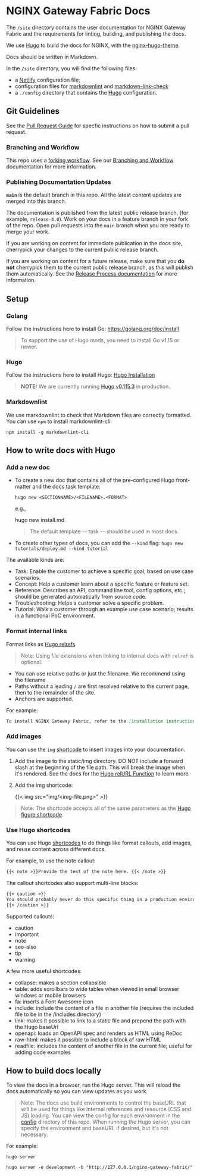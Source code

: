 # NGINX Gateway Fabric Docs

The `/site` directory contains the user documentation for NGINX Gateway Fabric and the requirements for linting, building, and publishing the docs.

We use [Hugo](https://gohugo.io/) to build the docs for NGINX, with the [nginx-hugo-theme](https://github.com/nginxinc/nginx-hugo-theme).

Docs should be written in Markdown.

In the `/site` directory, you will find the following files:

- a [Netlify](https://netlify.com) configuration file;
- configuration files for [markdownlint](https://github.com/DavidAnson/markdownlint/) and [markdown-link-check](https://github.com/tcort/markdown-link-check)
- a `./config` directory that contains the [Hugo](https://gohugo.io) configuration.

## Git Guidelines

See the [Pull Request Guide](pull-request.md) for specfic instructions on how to submit a pull request.

### Branching and Workflow

This repo uses a [forking workflow](https://www.atlassian.com/git/tutorials/comparing-workflows/forking-workflow). See our [Branching and Workflow](branching-and-workflow.md) documentation for more information.

### Publishing Documentation Updates

**`main`** is the default branch in this repo. All the latest content updates are merged into this branch. 

The documentation is published from the latest public release branch, (for example, `release-4.0`). Work on your docs in a feature branch in your fork of the repo. Open pull requests into the `main` branch when you are ready to merge your work.

If you are working on content for immediate publication in the docs site, cherrypick your changes to the current public release branch.

If you are working on content for a future release, make sure that you **do not** cherrypick them to the current public release branch, as this will publish them automatically. See the [Release Process documentation](release-process.md) for more information.


## Setup

### Golang

Follow the instructions here to install Go: https://golang.org/doc/install

> To support the use of Hugo mods, you need to install Go v1.15 or newer.

### Hugo

Follow the instructions here to install Hugo: [Hugo Installation](https://gohugo.io/installation/)

> **NOTE:** We are currently running [Hugo v0.115.3](https://github.com/gohugoio/hugo/releases/tag/v0.115.3) in production.

### Markdownlint

We use markdownlint to check that Markdown files are correctly formatted. You can use `npm` to install markdownlint-cli:

```
npm install -g markdownlint-cli   
```

## How to write docs with Hugo

### Add a new doc

- To create a new doc that contains all of the pre-configured Hugo front-matter and the docs task template:

    `hugo new <SECTIONNAME>/<FILENAME>.<FORMAT>`

  e.g.,

    hugo new install.md

  > The default template -- task -- should be used in most docs.
- To create other types of docs, you can add the `--kind` flag:
    `hugo new tutorials/deploy.md --kind tutorial`


The available kinds are:

- Task: Enable the customer to achieve a specific goal, based on use case scenarios.
- Concept: Help a customer learn about a specific feature or feature set.
- Reference: Describes an API, command line tool, config options, etc.; should be generated automatically from source code. 
- Troubleshooting: Helps a customer solve a specific problem.
- Tutorial: Walk a customer through an example use case scenario; results in a functional PoC environment.

### Format internal links

Format links as [Hugo relrefs](https://gohugo.io/content-management/cross-references/). 

> Note: Using file extensions when linking to internal docs with `relref` is optional.
  
- You can use relative paths or just the filename. We recommend using the filename
- Paths without a leading `/` are first resolved relative to the current page, then to the remainder of the site.
- Anchors are supported.

For example:

```md
To install NGINX Gateway Fabric, refer to the [installation instructions]({{< relref "/installation/install.md#section-1" >}}).
```

### Add images

You can use the `img` [shortcode](#shortcodes) to insert images into your documentation.

1. Add the image to the static/img directory.
   DO NOT include a forward slash at the beginning of the file path. This will break the image when it's rendered.
   See the docs for the [Hugo relURL Function](https://gohugo.io/functions/relurl/#input-begins-with-a-slash) to learn more.

1. Add the img shortcode:

    {{< img src="img/<img-file.png>" >}}
 
> Note: The shortcode accepts all of the same parameters as the [Hugo figure shortcode](https://gohugo.io/content-management/shortcodes/#figure). 

### Use Hugo shortcodes
You can use Hugo [shortcodes](https://gohugo.io/content-management/shortcodes) to do things like format callouts, add images, and reuse content across different docs. 

For example, to use the note callout:

```md
{{< note >}}Provide the text of the note here. {{< /note >}}
``` 

The callout shortcodes also support multi-line blocks:

```md
{{< caution >}}
You should probably never do this specific thing in a production environment. If you do, and things break, don't say we didn't warn you.
{{< /caution >}}
```

Supported callouts:
- caution
- important
- note
- see-also
- tip
- warning

A few more useful shortcodes:

- collapse: makes a section collapsible
- table: adds scrollbars to wide tables when viewed in small browser windows or mobile browsers
- fa: inserts a Font Awesome icon
- include: include the content of a file in another file (requires the included file to be in the /includes directory)
- link: makes it possible to link to a static file and prepend the path with the Hugo baseUrl
- openapi: loads an OpenAPI spec and renders as HTML using ReDoc
- raw-html: makes it possible to include a block of raw HTML
- readfile: includes the content of another file in the current file; useful for adding code examples

## How to build docs locally

To view the docs in a browser, run the Hugo server. This will reload the docs automatically so you can view updates as you work.

> Note: The docs use build environments to control the baseURL that will be used for things like internal references and resource (CSS and JS) loading. 
> You can view the config for each environment in the [config](./config) directory of this repo.
When running the Hugo server, you can specify the environment and baseURL if desired, but it's not necessary.

For example:

```
hugo server
```

```
hugo server -e development -b "http://127.0.0.1/nginx-gateway-fabric/"
```
